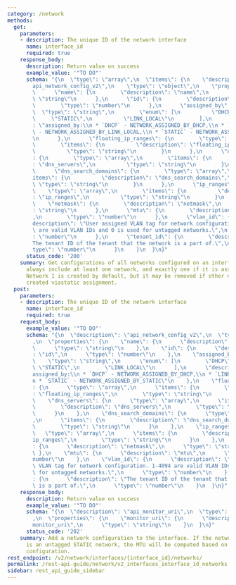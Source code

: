 ```yaml
---
category: /network
methods:
  get:
    parameters:
    - description: The unique ID of the network interface
      name: interface_id
      required: true
    response_body:
      description: Return value on success
      example_value: '"TO DO"'
      schema: "{\n  \"type\": \"array\",\n  \"items\": {\n    \"description\": \"\
        api_network_config_v2\",\n    \"type\": \"object\",\n    \"properties\": {\n\
        \      \"name\": {\n        \"description\": \"name\",\n        \"type\":\
        \ \"string\"\n      },\n      \"id\": {\n        \"description\": \"id\",\n\
        \        \"type\": \"number\"\n      },\n      \"assigned_by\": {\n      \
        \  \"type\": \"string\",\n        \"enum\": [\n          \"DHCP\",\n     \
        \     \"STATIC\",\n          \"LINK_LOCAL\"\n        ],\n        \"description\"\
        : \"assigned_by:\\n * `DHCP` - NETWORK_ASSIGNED_BY_DHCP,\\n * `LINK_LOCAL`\
        \ - NETWORK_ASSIGNED_BY_LINK_LOCAL,\\n * `STATIC` - NETWORK_ASSIGNED_BY_STATIC\"\
        \n      },\n      \"floating_ip_ranges\": {\n        \"type\": \"array\",\n\
        \        \"items\": {\n          \"description\": \"floating_ip_ranges\",\n\
        \          \"type\": \"string\"\n        }\n      },\n      \"dns_servers\"\
        : {\n        \"type\": \"array\",\n        \"items\": {\n          \"description\"\
        : \"dns_servers\",\n          \"type\": \"string\"\n        }\n      },\n\
        \      \"dns_search_domains\": {\n        \"type\": \"array\",\n        \"\
        items\": {\n          \"description\": \"dns_search_domains\",\n         \
        \ \"type\": \"string\"\n        }\n      },\n      \"ip_ranges\": {\n    \
        \    \"type\": \"array\",\n        \"items\": {\n          \"description\"\
        : \"ip_ranges\",\n          \"type\": \"string\"\n        }\n      },\n  \
        \    \"netmask\": {\n        \"description\": \"netmask\",\n        \"type\"\
        : \"string\"\n      },\n      \"mtu\": {\n        \"description\": \"mtu\"\
        ,\n        \"type\": \"number\"\n      },\n      \"vlan_id\": {\n        \"\
        description\": \"User assigned VLAN tag for network configuration. 1-4094\
        \ are valid VLAN IDs and 0 is used for untagged networks.\",\n        \"type\"\
        : \"number\"\n      },\n      \"tenant_id\": {\n        \"description\": \"\
        The tenant ID of the tenant that the network is a part of.\",\n        \"\
        type\": \"number\"\n      }\n    }\n  }\n}"
      status_code: '200'
    summary: Get configurations of all networks configured on an interface. This will
      always include at least one network, and exactly one if it is assigned by DHCP.
      Network 1 is created by default, but it may be removed if other networks are
      created viastatic assignment.
  post:
    parameters:
    - description: The unique ID of the network interface
      name: interface_id
      required: true
    request_body:
      example_value: '"TO DO"'
      schema: "{\n  \"description\": \"api_network_config_v2\",\n  \"type\": \"object\"\
        ,\n  \"properties\": {\n    \"name\": {\n      \"description\": \"name\",\n\
        \      \"type\": \"string\"\n    },\n    \"id\": {\n      \"description\"\
        : \"id\",\n      \"type\": \"number\"\n    },\n    \"assigned_by\": {\n  \
        \    \"type\": \"string\",\n      \"enum\": [\n        \"DHCP\",\n       \
        \ \"STATIC\",\n        \"LINK_LOCAL\"\n      ],\n      \"description\": \"\
        assigned_by:\\n * `DHCP` - NETWORK_ASSIGNED_BY_DHCP,\\n * `LINK_LOCAL` - NETWORK_ASSIGNED_BY_LINK_LOCAL,\\\
        n * `STATIC` - NETWORK_ASSIGNED_BY_STATIC\"\n    },\n    \"floating_ip_ranges\"\
        : {\n      \"type\": \"array\",\n      \"items\": {\n        \"description\"\
        : \"floating_ip_ranges\",\n        \"type\": \"string\"\n      }\n    },\n\
        \    \"dns_servers\": {\n      \"type\": \"array\",\n      \"items\": {\n\
        \        \"description\": \"dns_servers\",\n        \"type\": \"string\"\n\
        \      }\n    },\n    \"dns_search_domains\": {\n      \"type\": \"array\"\
        ,\n      \"items\": {\n        \"description\": \"dns_search_domains\",\n\
        \        \"type\": \"string\"\n      }\n    },\n    \"ip_ranges\": {\n   \
        \   \"type\": \"array\",\n      \"items\": {\n        \"description\": \"\
        ip_ranges\",\n        \"type\": \"string\"\n      }\n    },\n    \"netmask\"\
        : {\n      \"description\": \"netmask\",\n      \"type\": \"string\"\n   \
        \ },\n    \"mtu\": {\n      \"description\": \"mtu\",\n      \"type\": \"\
        number\"\n    },\n    \"vlan_id\": {\n      \"description\": \"User assigned\
        \ VLAN tag for network configuration. 1-4094 are valid VLAN IDs and 0 is used\
        \ for untagged networks.\",\n      \"type\": \"number\"\n    },\n    \"tenant_id\"\
        : {\n      \"description\": \"The tenant ID of the tenant that the network\
        \ is a part of.\",\n      \"type\": \"number\"\n    }\n  }\n}"
    response_body:
      description: Return value on success
      example_value: '"TO DO"'
      schema: "{\n  \"description\": \"api_monitor_uri\",\n  \"type\": \"object\"\
        ,\n  \"properties\": {\n    \"monitor_uri\": {\n      \"description\": \"\
        monitor_uri\",\n      \"type\": \"string\"\n    }\n  }\n}"
      status_code: '202'
    summary: Add a network configuration to the interface. If the network being added
      is an untagged STATIC network, the MTU will be computed based on the interface
      configuration.
rest_endpoint: /v2/network/interfaces/{interface_id}/networks/
permalink: /rest-api-guide/network/v2_interfaces_interface_id_networks.html
sidebar: rest_api_guide_sidebar
---
```

